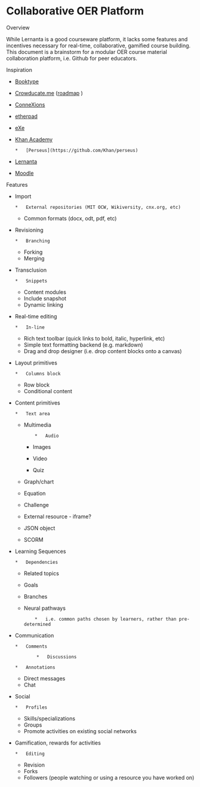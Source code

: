 # Collaborative OER Platform

Overview

While Lernanta is a good courseware platform, it lacks some features and incentives necessary for real-time, collaborative, gamified course building. This document is a brainstorm for a modular OER course material collaboration platform, i.e. Github for peer educators.

Inspiration

*   [Booktype](https://www.sourcefabric.org/en/booktype/) 
*   [Crowducate.me](http://crowducate.me)  ([roadmap](https://hackpad.com/Crowducate-Roadmap-Ideas-ATAX9ZTodoe#:h=Tracking) )
*   [ConneXions](http://cnx.org)
*   [etherpad](http://etherpad.org/) 
*   [eXe](http://exelearning.net)
*   [Khan Academy](http://khanacademy.org)

        *   [Perseus](https://github.com/Khan/perseus) 

*   [Lernanta](https://github.com/p2pu/lernanta)
*   [Moodle](http://moodle.org)

Features

*   Import

        *   External repositories (MIT OCW, Wikiversity, cnx.org, etc)
    *   Common formats (docx, odt, pdf, etc)

*   Revisioning

        *   Branching
    *   Forking
    *   Merging

*   Transclusion

        *   Snippets
    *   Content modules
    *   Include snapshot
    *   Dynamic linking

*   Real-time editing

        *   In-line
    *   Rich text toolbar (quick links to bold, italic, hyperlink, etc)
    *   Simple text formatting backend (e.g. markdown)
    *   Drag and drop designer (i.e. drop content blocks onto a canvas)

*   Layout primitives

        *   Columns block
    *   Row block
    *   Conditional content

*   Content primitives

        *   Text area
    *   Multimedia

                *   Audio
        *   Images
        *   Video

        *   Quiz
    *   Graph/chart
    *   Equation
    *   Challenge
    *   External resource - iframe?
    *   JSON object
    *   SCORM 

*   Learning Sequences

        *   Dependencies
    *   Related topics
    *   Goals
    *   Branches
    *   Neural pathways

                *   i.e. common paths chosen by learners, rather than pre-determined

*   Communication

        *   Comments

                *   Discussions

        *   Annotations
    *   Direct messages
    *   Chat

*   Social

        *   Profiles
    *   Skills/specializations
    *   Groups
    *   Promote activities on existing social networks

*   Gamification, rewards for activities

        *   Editing
    *   Revision
    *   Forks
    *   Followers (people watching or using a resource you have worked on)
